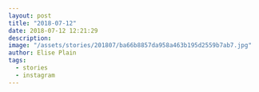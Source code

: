 ```yaml
---
layout: post
title: "2018-07-12"
date: 2018-07-12 12:21:29
description: 
image: "/assets/stories/201807/ba66b8857da958a463b195d2559b7ab7.jpg"
author: Elise Plain
tags: 
  - stories
  - instagram
---
```



<p></p>
